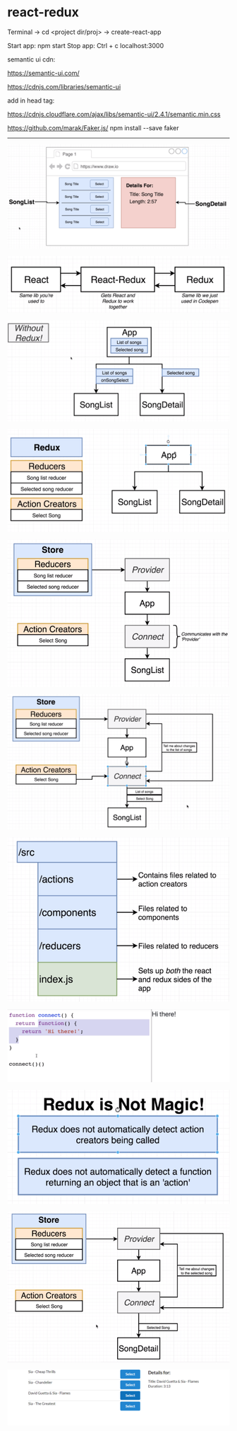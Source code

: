 # react-redux

Terminal -> cd <project dir/proj> -> create-react-app <proj-name>

Start app: npm start
Stop app: Ctrl + c
localhost:3000

semantic ui cdn:

https://semantic-ui.com/

https://cdnjs.com/libraries/semantic-ui

add in head tag:

https://cdnjs.cloudflare.com/ajax/libs/semantic-ui/2.4.1/semantic.min.css

https://github.com/marak/Faker.js/ npm install --save faker

-----------

![](images/app1_mockup.PNG)

![](images/react_redux_tgr.PNG)

![](images/app_without_redux.PNG)

![](images/app_with_redux.PNG)

![](images/comp_diag1.PNG)

![](images/comp_diag2.PNG)

![](images/folder_struc.PNG)

![](images/con_func_impl.PNG)

![](images/redux_not_mg.PNG)

![](images/song_detail_diag1.PNG)

![](images/app_ss.PNG)

